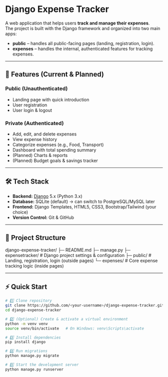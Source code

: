 # Django Expense Tracker

A web application that helps users **track and manage their expenses**.  
The project is built with the Django framework and organized into two main apps:

- **public** – handles all public-facing pages (landing, registration, login).
- **expenses** – handles the internal, authenticated features for tracking expenses.

---

## 🚀 Features (Current & Planned)
### Public (Unauthenticated)
- Landing page with quick introduction
- User registration
- User login & logout

### Private (Authenticated)
- Add, edit, and delete expenses
- View expense history
- Categorize expenses (e.g., Food, Transport)
- Dashboard with total spending summary
- (Planned) Charts & reports
- (Planned) Budget goals & savings tracker

---

## 🛠️ Tech Stack
- **Backend:** [Django](https://www.djangoproject.com/) 5.x (Python 3.x)
- **Database:** SQLite (default) → can switch to PostgreSQL/MySQL later
- **Frontend:** Django Templates, HTML5, CSS3, Bootstrap/Tailwind (your choice)
- **Version Control:** Git & GitHub

---

## 📂 Project Structure
django-expense-tracker/ ├─ README.md ├─ manage.py ├─ expensetracker/       # Django project settings & configuration ├─ public/               # Landing, registration, login (outside pages) └─ expenses/             # Core expense tracking logic (inside pages)


---

## ⚡ Quick Start
```bash
# 1️⃣ Clone repository
git clone https://github.com/<your-username>/django-expense-tracker.git
cd django-expense-tracker

# 2️⃣ (Optional) Create & activate a virtual environment
python -m venv venv
source venv/bin/activate   # On Windows: venv\Scripts\activate

# 3️⃣ Install dependencies
pip install django

# 4️⃣ Run migrations
python manage.py migrate

# 5️⃣ Start the development server
python manage.py runserver
